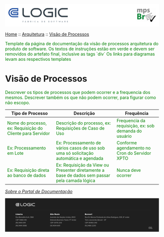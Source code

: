 ![Cabecalho](../../ReadMe-Anexos/Cabecalho.png)

[Home](../../ReadMe.md) :: [Arquitetura](../Arquitetura-ReadMe.md) :: [Visão de Processos](Processos.md)


<div style="color:green">
  Template da página de documentação da visão de processos arquitetura do produto de software. Os textos de instruções estão em verde e devem ser removidos do artefato final, inclusive as tags `div`
  Os links para diagramas levam aos respectivos templates
</div>

# Visão de Processos

<div style="color:green">Descrever os tipos de processos que podem ocorrer e a frequencia dos mesmos.
Descrever também os que não podem ocorrer, para figurar como não escopo.</div>

| Tipo de Processo                                                                         | Descrição                                                                                                                    | Frequência                                                                          |
|------------------------------------------------------------------------------------------|------------------------------------------------------------------------------------------------------------------------------|-------------------------------------------------------------------------------------|
| <div style="color:green">Nome do processo, ex: Requisição do Cliente para Servidor</div> | <div style="color:green">Descrição do processo, ex: Requisições de Caso de Uso</div>                                         | <div style="color:green">Frequencia da requisição, ex: sob demanda do usuário</div> |
| <div style="color:green">Ex: Processamento em Lote</div>                                 | <div style="color:green">Ex: Processamento de vários casos de uso sob uma só solicitação automática e agendada</div>         | <div style="color:green">Conforme agendamento no Cron do Servidor XPTO</div>        |
| <div style="color:green">Ex: Requisição direta ao banco de dados </div>                  | <div style="color:green">Ex: Requisição da View ou Presenter diretamente a base de dados sem passar pela camada lógica</div> | <div style="color:green">Nunca deve ocorrer</div>                                     |


_[Sobre o Portal de Documentação](../../About/About.md)_


![Rodape](../../ReadMe-Anexos/Rodape.png)

